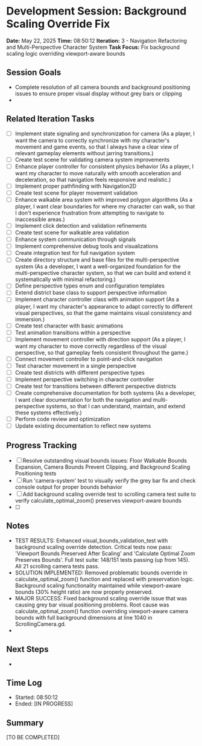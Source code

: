 # Development Session: Background Scaling Override Fix
**Date:** May 22, 2025
**Time:** 08:50:12
**Iteration:** 3 - Navigation Refactoring and Multi-Perspective Character System
**Task Focus:** Fix background scaling logic overriding viewport-aware bounds

## Session Goals
- Complete resolution of all camera bounds and background positioning issues to ensure proper visual display without grey bars or clipping
- 

## Related Iteration Tasks
- [ ] Implement state signaling and synchronization for camera (As a player, I want the camera to correctly synchronize with my character's movement and game events, so that I always have a clear view of relevant gameplay elements without jarring transitions.)
- [ ] Create test scene for validating camera system improvements
- [ ] Enhance player controller for consistent physics behavior (As a player, I want my character to move naturally with smooth acceleration and deceleration, so that navigation feels responsive and realistic.)
- [ ] Implement proper pathfinding with Navigation2D
- [ ] Create test scene for player movement validation
- [ ] Enhance walkable area system with improved polygon algorithms (As a player, I want clear boundaries for where my character can walk, so that I don't experience frustration from attempting to navigate to inaccessible areas.)
- [ ] Implement click detection and validation refinements
- [ ] Create test scene for walkable area validation
- [ ] Enhance system communication through signals
- [ ] Implement comprehensive debug tools and visualizations
- [ ] Create integration test for full navigation system
- [ ] Create directory structure and base files for the multi-perspective system (As a developer, I want a well-organized foundation for the multi-perspective character system, so that we can build and extend it systematically with minimal refactoring.)
- [ ] Define perspective types enum and configuration templates
- [ ] Extend district base class to support perspective information
- [ ] Implement character controller class with animation support (As a player, I want my character's appearance to adapt correctly to different visual perspectives, so that the game maintains visual consistency and immersion.)
- [ ] Create test character with basic animations
- [ ] Test animation transitions within a perspective
- [ ] Implement movement controller with direction support (As a player, I want my character to move correctly regardless of the visual perspective, so that gameplay feels consistent throughout the game.)
- [ ] Connect movement controller to point-and-click navigation
- [ ] Test character movement in a single perspective
- [ ] Create test districts with different perspective types
- [ ] Implement perspective switching in character controller
- [ ] Create test for transitions between different perspective districts
- [ ] Create comprehensive documentation for both systems (As a developer, I want clear documentation for both the navigation and multi-perspective systems, so that I can understand, maintain, and extend these systems effectively.)
- [ ] Perform code review and optimization
- [ ] Update existing documentation to reflect new systems

## Progress Tracking
- [ ] Resolve outstanding visual bounds issues: Floor Walkable Bounds Expansion, Camera Bounds Prevent Clipping, and Background Scaling Positioning tests
- [ ] Run 'camera-system' test to visually verify the grey bar fix and check console output for proper bounds behavior
- [ ] Add background scaling override test to scrolling camera test suite to verify calculate_optimal_zoom() preserves viewport-aware bounds
- [ ] 

## Notes
- TEST RESULTS: Enhanced visual_bounds_validation_test with background scaling override detection. Critical tests now pass: 'Viewport Bounds Preserved After Scaling' and 'Calculate Optimal Zoom Preserves Bounds'. Full test suite: 148/151 tests passing (up from 145). All 21 scrolling camera tests pass.
- SOLUTION IMPLEMENTED: Removed problematic bounds override in calculate_optimal_zoom() function and replaced with preservation logic. Background scaling functionality maintained while viewport-aware bounds (30% height ratio) are now properly preserved.
- MAJOR SUCCESS: Fixed background scaling override issue that was causing grey bar visual positioning problems. Root cause was calculate_optimal_zoom() function overriding viewport-aware camera bounds with full background dimensions at line 1040 in ScrollingCamera.gd.
- 

## Next Steps
- 

## Time Log
- Started: 08:50:12
- Ended: [IN PROGRESS]

## Summary
[TO BE COMPLETED]
